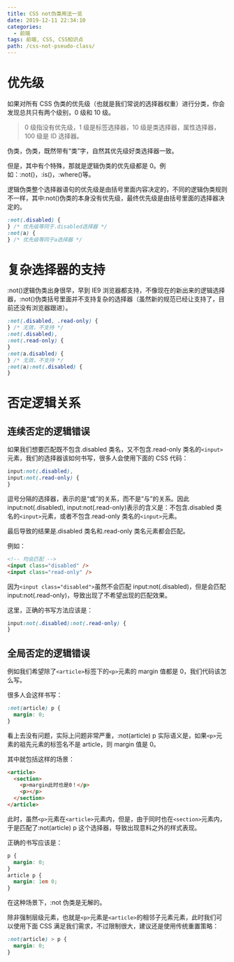 ```yaml
---
title: CSS not伪类用法一览
date: 2019-12-11 22:34:10
categories:
  - 前端
tags: 前端, CSS, CSS知识点
path: /css-not-pseudo-class/
---
```


# 优先级

如果对所有 CSS 伪类的优先级（也就是我们常说的选择器权重）进行分类，你会发现总共只有两个级别，0 级和 10 级。

> 0 级指没有优先级，1 级是标签选择器，10 级是类选择器，属性选择器，100 级是 ID 选择器。

伪类，伪类，既然带有“类”字，自然其优先级好类选择器一致。

但是，其中有个特殊，那就是逻辑伪类的优先级都是 0。例如：:not()，:is()，:where()等。

逻辑伪类整个选择器语句的优先级是由括号里面内容决定的，不同的逻辑伪类规则不一样，其中:not()伪类的本身没有优先级，最终优先级是由括号里面的选择器决定的。

```css
:not(.disabled) {
} /* 优先级等同于.disabled选择器 */
:not(a) {
} /* 优先级等同于a选择器 */
```

# 复杂选择器的支持

:not()逻辑伪类出身很早，早到 IE9 浏览器都支持，不像现在的新出来的逻辑选择器，:not()伪类括号里面并不支持复杂的选择器（虽然新的规范已经让支持了，目前还没有浏览器跟进）。

```css
:not(.disabled, .read-only) {
} /* 无效，不支持 */
:not(.disabled),
:not(.read-only) {
}
:not(a.disabled) {
} /* 无效，不支持 */
:not(a):not(.disabled) {
}
```

# 否定逻辑关系

## 连续否定的逻辑错误

如果我们想要匹配既不包含.disabled 类名，又不包含.read-only 类名的`<input>`元素，我们的选择器该如何书写，很多人会使用下面的 CSS 代码：

```css
input:not(.disabled),
input:not(.read-only) {
}
```

逗号分隔的选择器，表示的是“或”的关系，而不是“与”的关系。因此 input:not(.disabled), input:not(.read-only)表示的含义是：不包含.disabled 类名的`<input>`元素，或者不包含.read-only 类名的`<input>`元素。

最后导致的结果是.disabled 类名和.read-only 类名元素都会匹配。

例如：

```html
<!-- 均会匹配 -->
<input class="disabled" />
<input class="read-only" />
```

因为`<input class="disabled">`虽然不会匹配 input:not(.disabled)，但是会匹配 input:not(.read-only)，导致出现了不希望出现的匹配效果。

这里，正确的书写方法应该是：

```css
input:not(.disabled):not(.read-only) {
}
```

## 全局否定的逻辑错误

例如我们希望除了`<article>`标签下的`<p>`元素的 margin 值都是 0，我们代码该怎么写。

很多人会这样书写：

```css
:not(article) p {
  margin: 0;
}
```

看上去没有问题，实际上问题非常严重，:not(article) p 实际语义是，如果`<p>`元素的祖先元素的标签名不是 article，则 margin 值是 0。

其中就包括这样的场景：

```html
<article>
  <section>
    <p>margin此时也是0！</p>
    <p></p>
  </section>
</article>
```

此时，虽然`<p>`元素在`<article>`元素内，但是，由于同时也在`<section>`元素内，于是匹配了:not(article) p 这个选择器，导致出现意料之外的样式表现。

正确的书写应该是：

```css
p {
  margin: 0;
}
article p {
  margin: 1em 0;
}
```

在这种场景下，:not 伪类是无解的。

除非强制层级元素，也就是`<p>`元素是`<article>`的相邻子元素元素，此时我们可以使用下面 CSS 满足我们需求，不过限制很大，建议还是使用传统重置策略：

```css
:not(article) > p {
  margin: 0;
}
```
